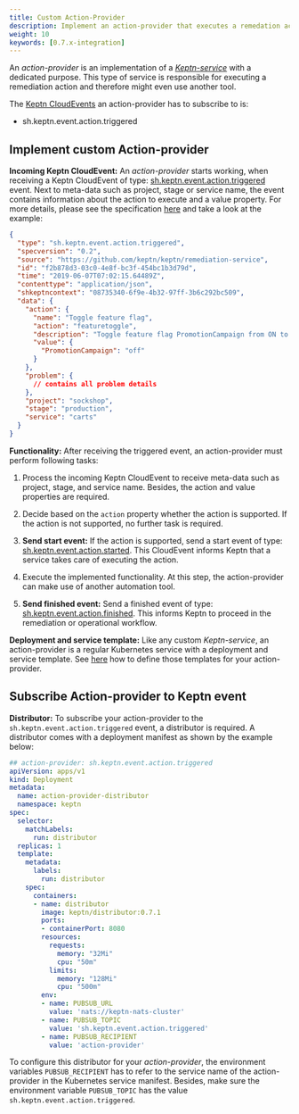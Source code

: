 ```yaml
---
title: Custom Action-Provider
description: Implement an action-provider that executes a remedation action as response to a problem.
weight: 10
keywords: [0.7.x-integration]
---
```


An *action-provider* is an implementation of a [*Keptn-service*](../custom_integration/#keptn-service) with a dedicated purpose. This type of service is responsible for executing a remediation action and therefore might even use another tool.  

The [Keptn CloudEvents](#cloudevents) an action-provider has to subscribe to is:

- sh.keptn.event.action.triggered

## Implement custom Action-provider

**Incoming Keptn CloudEvent:** An *action-provider* starts working, when receiving a Keptn CloudEvent of type: [sh.keptn.event.action.triggered](https://github.com/keptn/spec/blob/0.1.5/cloudevents.md#action-triggered) event. Next to meta-data such as project, stage or service name, the event contains information about the action to execute and a value property. For more details, please see the specification [here](https://github.com/keptn/spec/blob/0.1.5/cloudevents.md#action-triggered) and take a look at the example: 

```json
{
  "type": "sh.keptn.event.action.triggered",
  "specversion": "0.2",
  "source": "https://github.com/keptn/keptn/remediation-service",
  "id": "f2b878d3-03c0-4e8f-bc3f-454bc1b3d79d",
  "time": "2019-06-07T07:02:15.64489Z",
  "contenttype": "application/json",
  "shkeptncontext": "08735340-6f9e-4b32-97ff-3b6c292bc509",
  "data": {    
    "action": {
      "name": "Toggle feature flag",
      "action": "featuretoggle",
      "description": "Toggle feature flag PromotionCampaign from ON to OFF.",
      "value": {
        "PromotionCampaign": "off"
      }
    },
    "problem": {
      // contains all problem details
    },
    "project": "sockshop",
    "stage": "production",
    "service": "carts"
  }
}
```

**Functionality:** After receiving the triggered event, an action-provider must perform following tasks:

1.  Process the incoming Keptn CloudEvent to receive meta-data such as project, stage, and service name. Besides, the action and value properties are required.

2. Decide based on the `action` property whether the action is supported. If the action is not supported, no further task is required.

3. **Send start event:** If the action is supported, send a start event of type: [sh.keptn.event.action.started](https://github.com/keptn/spec/blob/0.1.5/cloudevents.md#action-started). This CloudEvent informs Keptn that a service takes care of executing the action. 

4. Execute the implemented functionality. At this step, the action-provider can make use of another automation tool. 

5. **Send finished event:** Send a finished event of type: [sh.keptn.event.action.finished](https://github.com/keptn/spec/blob/0.1.5/cloudevents.md#action-finished). This informs Keptn to proceed in the remediation or operational workflow. 

**Deployment and service template:** Like any custom *Keptn-service*, an action-provider is a regular Kubernetes service with a deployment and service template. See [here](../custom_integration/#example-jmeter-service) how to define those templates for your action-provider. 

## Subscribe Action-provider to Keptn event

**Distributor:** To subscribe your action-provider to the `sh.keptn.event.action.triggered` event, a distributor is required. A distributor comes with a deployment manifest as shown by the example below:

```yaml
## action-provider: sh.keptn.event.action.triggered
apiVersion: apps/v1
kind: Deployment
metadata:
  name: action-provider-distributor
  namespace: keptn
spec:
  selector:
    matchLabels:
      run: distributor
  replicas: 1
  template:
    metadata:
      labels:
        run: distributor
    spec:
      containers:
      - name: distributor
        image: keptn/distributor:0.7.1
        ports:
        - containerPort: 8080
        resources:
          requests:
            memory: "32Mi"
            cpu: "50m"
          limits:
            memory: "128Mi"
            cpu: "500m"
        env:
        - name: PUBSUB_URL
          value: 'nats://keptn-nats-cluster'
        - name: PUBSUB_TOPIC
          value: 'sh.keptn.event.action.triggered'
        - name: PUBSUB_RECIPIENT
          value: 'action-provider'
```

To configure this distributor for your *action-provider*, the environment variables `PUBSUB_RECIPIENT` has to refer to the service name of the action-provider in the Kubernetes service manifest. Besides, make sure the environment variable `PUBSUB_TOPIC` has the value `sh.keptn.event.action.triggered`.